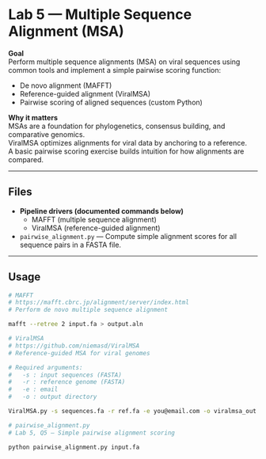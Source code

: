 # Lab 5 — Multiple Sequence Alignment (MSA)

**Goal**  
Perform multiple sequence alignments (MSA) on viral sequences using common tools and implement a simple pairwise scoring function:
- De novo alignment (MAFFT)  
- Reference-guided alignment (ViralMSA)  
- Pairwise scoring of aligned sequences (custom Python)  

**Why it matters**  
MSAs are a foundation for phylogenetics, consensus building, and comparative genomics.  
ViralMSA optimizes alignments for viral data by anchoring to a reference.  
A basic pairwise scoring exercise builds intuition for how alignments are compared.  

---

## Files
- **Pipeline drivers (documented commands below)**  
  - MAFFT (multiple sequence alignment)  
  - ViralMSA (reference-guided alignment)  
- `pairwise_alignment.py` — Compute simple alignment scores for all sequence pairs in a FASTA file.  

---

## Usage

```bash
# MAFFT
# https://mafft.cbrc.jp/alignment/server/index.html
# Perform de novo multiple sequence alignment

mafft --retree 2 input.fa > output.aln

# ViralMSA
# https://github.com/niemasd/ViralMSA
# Reference-guided MSA for viral genomes

# Required arguments:
#   -s : input sequences (FASTA)
#   -r : reference genome (FASTA)
#   -e : email
#   -o : output directory

ViralMSA.py -s sequences.fa -r ref.fa -e you@email.com -o viralmsa_out

# pairwise_alignment.py
# Lab 5, Q5 — Simple pairwise alignment scoring

python pairwise_alignment.py input.fa
